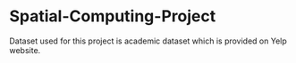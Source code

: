 # Spatial-Computing-Project
Dataset used for this project is academic dataset which is provided on Yelp website.
